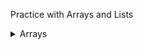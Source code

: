 Practice with Arrays and Lists

<details>
<summary> Arrays </summary>
Tasks:

1. Create Objects
    - Inside the `Main()` method declare a deck variable and create a new `Deck` object for that variable.
    - Inside the `Main()` method, declare an array variable that will hold 5 cards and create a new array object for that variable.
    - Tell the deck to shuffle itself
2. Add card to the array, flip it over, and print it.
    - Take a card from the top fo the deck and add it to element 0 in the array.
    - Flip the card at element 0 of the array over
    - Tell the card at element 0 of the array to print itself.
3. Add another card to the array, flip it over, and print both cards.
    - Take a card from the top of the deck and add it to element 1 in the array.
    - Flip the card at element 1 of the array over.
    - Tell the cards at elements 0 and 1 of the array to print themselves.

- Find the code [here](exercise1.cs).

</details>